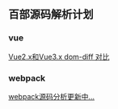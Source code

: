 ## 百部源码解析计划
### vue
[Vue2.x和Vue3.x dom-diff 对比](/soundcode/vue/dom-diff.md)
### webpack
[webpack源码分析更新中...](/soundcode/webpack/webpack5.md)

